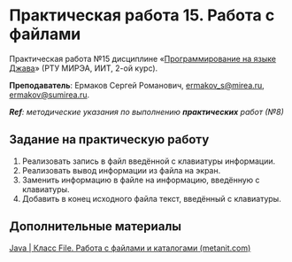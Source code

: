 # Практическая работа 15. Работа с файлами
Практическая работа №15 дисциплине «[Программирование на языке Джава](https://online-edu.mirea.ru/course/view.php?id=4053)» (РТУ МИРЭА, ИИТ, 2-ой курс).

**Преподаватель**: Ермаков Сергей Романович, ermakov_s@mirea.ru, ermakov@sumirea.ru.

***Ref**: методические указания по выполнению **практических** работ (№8)*

## Задание на практическую работу

1. Реализовать запись в файл введённой с клавиатуры информации.
2. Реализовать вывод информации из файла на экран.
3. Заменить информацию в файле на информацию, введённую с клавиатуры.
4. Добавить в конец исходного файла текст, введённый с клавиатуры.

## Дополнительные материалы

[Java | Класс File. Работа с файлами и каталогами (metanit.com)](https://metanit.com/java/tutorial/6.11.php)

